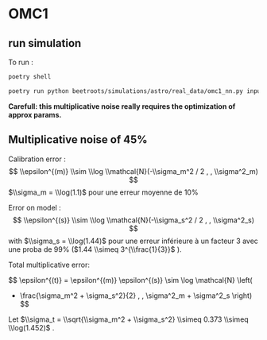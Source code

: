 # OMC1

## run simulation

To run :

```bash
poetry shell
```

```bash
poetry run python beetroots/simulations/astro/real_data/omc1_nn.py input_params_45per_with_spatial_regu_lines1234.yaml
```

**Carefull: this multiplicative noise really requires the optimization of approx params.**

## Multiplicative noise of 45%

Calibration error :
$$
\\epsilon^{(m)} \\sim \\log \\mathcal{N}(-\\sigma_m^2 / 2 , , \\sigma^2_m)
$$
$\\sigma_m = \\log(1.1)$ pour une erreur moyenne de 10%

Error on model :
$$
\\epsilon^{(s)} \\sim \\log \\mathcal{N}(-\\sigma_s^2 / 2 , , \\sigma^2_s)
$$
with $\\sigma_s = \\log(1.44)$ pour une erreur inférieure à un facteur 3 avec une proba de 99% ($1.44 \\simeq 3^{\\frac{1}{3}}$ ).

Total multiplicative error:

$$
\\epsilon^{(t)} = \\epsilon^{(m)} \\epsilon^{(s)} \\sim \\log \\mathcal{N} \\left(

- \\frac{\\sigma_m^2 + \\sigma_s^2}{2} , ,
  \\sigma^2_m + \\sigma^2_s
  \\right)
  $$

Let $\\sigma_t = \\sqrt{\\sigma_m^2 + \\sigma_s^2} \\simeq 0.373 \\simeq \\log(1.452)$ .
